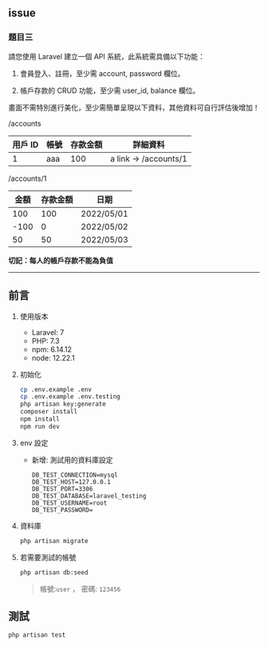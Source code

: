 ## issue 

### 題目三

請您使用 Laravel 建立一個 API 系統，此系統需具備以下功能：

1. 會員登入、註冊，至少需 account, password 欄位。

2. 帳戶存款的 CRUD 功能，至少需 user_id, balance 欄位。

畫面不需特別進行美化，至少需簡單呈現以下資料，其他資料可自行評估後增加！

/accounts

| 用戶 ID | 帳號 | 存款金額 | 詳細資料 |
| --- | --- | --- | --- |
| 1 | aaa | 100 | a link -> /accounts/1 |

/accounts/1

| 金額 | 存款金額 | 日期 |
| --- | --- | --- |
| 100 | 100 | 2022/05/01 |
| -100 | 0 | 2022/05/02 |
| 50 | 50 | 2022/05/03 |

**切記：每人的帳戶存款不能為負值**

---

## 前言

1. 使用版本
    -  Laravel: 7
    -  PHP: 7.3
    -  npm: 6.14.12
    -  node: 12.22.1

2.  初始化
    ```bash
    cp .env.example .env
    cp .env.example .env.testing
    php artisan key:generate
    composer install
    npm install
    npm run dev
    ```

3. env 設定 
    - 新增: 測試用的資料庫設定
        ```
        DB_TEST_CONNECTION=mysql
        DB_TEST_HOST=127.0.0.1
        DB_TEST_PORT=3306
        DB_TEST_DATABASE=laravel_testing
        DB_TEST_USERNAME=root
        DB_TEST_PASSWORD=
        ```

4. 資料庫
    ```bash
    php artisan migrate
    ```

5. 若需要測試的帳號  
    ```bash
    php artisan db:seed
    ```
    > 帳號:`user` ， 密碼: `123456`

## 測試

```bash
php artisan test
```
